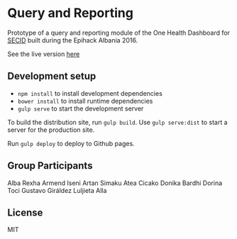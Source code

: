 # Query and Reporting

Prototype of a query and reporting module of the One Health Dashboard for
[SECID](https://secids.com) built during the Epihack Albania 2016.

See the live version [here](https://epihack-albania.github.io/query-reporting)


## Development setup

- `npm install` to install development dependencies
- `bower install` to install runtime dependencies
- `gulp serve` to start the development server

To build the distribution site, run `gulp build`. Use `gulp serve:dist` to start
a server for the production site.

Run `gulp deploy` to deploy to Github pages.


## Group Participants

Alba Rexha
Armend Iseni
Artan Simaku
Atea Cicako
Donika Bardhi
Dorina Toci
Gustavo Giráldez
Luljieta Alla


## License

MIT
